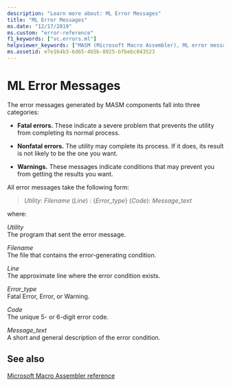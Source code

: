 ```yaml
---
description: "Learn more about: ML Error Messages"
title: "ML Error Messages"
ms.date: "12/17/2019"
ms.custom: "error-reference"
f1_keywords: ["vc.errors.ml"]
helpviewer_keywords: ["MASM (Microsoft Macro Assembler), ML error messages"]
ms.assetid: e7e164b3-6d65-4b5b-8925-bfbebc043523
---
```

# ML Error Messages

The error messages generated by MASM components fall into three categories:

- **Fatal errors.** These indicate a severe problem that prevents the utility from completing its normal process.

- **Nonfatal errors.** The utility may complete its process. If it does, its result is not likely to be the one you want.

- **Warnings.** These messages indicate conditions that may prevent you from getting the results you want.

All error messages take the following form:

> *Utility*: *Filename* (*Line*) : {*Error_type*} (*Code*): *Message_text*

where:

*Utility*\
The program that sent the error message.

*Filename*\
The file that contains the error-generating condition.

*Line*\
The approximate line where the error condition exists.

*Error_type*\
Fatal Error, Error, or Warning.

*Code*\
The unique 5- or 6-digit error code.

*Message_text*\
A short and general description of the error condition.

## See also

[Microsoft Macro Assembler reference](microsoft-macro-assembler-reference.md)
